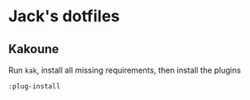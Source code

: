 # Jack's dotfiles

## Kakoune
Run `kak`, install all missing requirements, then install the plugins
```
:plug-install
```
